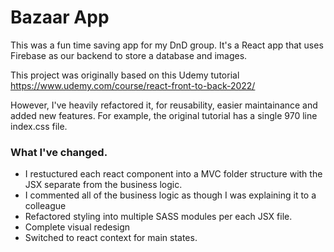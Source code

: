 # Bazaar App

This was a fun time saving app for my DnD group.
It's a React app that uses Firebase as our backend to store a database and images.

This project was originally based on this Udemy tutorial
https://www.udemy.com/course/react-front-to-back-2022/

However, I've heavily refactored it, for reusability, easier maintainance and added new features.
For example, the original tutorial has a single 970 line index.css file.

### What I've changed.

- I restuctured each react component into a MVC folder structure with the JSX separate from the business logic.
- I commented all of the business logic as though I was explaining it to a colleague
- Refactored styling into multiple SASS modules per each JSX file.
- Complete visual redesign
- Switched to react context for main states.
